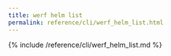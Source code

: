 ```yaml
---
title: werf helm list
permalink: reference/cli/werf_helm_list.html
---
```


{% include /reference/cli/werf_helm_list.md %}
